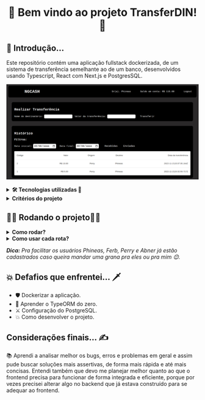 <h1 align="center">🚀 Bem vindo ao projeto TransferDIN! 🚀</h1>

<h2>🥱 Introdução...</h2>

<p>Este repositório contém uma aplicação fullstack dockerizada, de um sistema de transferência semelhante ao de um banco, desenvolvidos usando Typescript, React com Next.js e PostgresSQL.</p>

![alt text](https://raw.githubusercontent.com/abnerferreiradesousa/app-transferDIN/main/images/app.png)

<details>
<summary><strong> 🛠️ Tecnologias utilizadas 🧰 </strong></summary>

* <p>👉 TypeScript</p>

* <p>👉 PostgresSQL</p>

* <p>👉 Docker</p>

* <p>👉 JsonWebToken</p>

* <p>👉 TypeORM</p>

* <p>👉 Express.js</p>

* <p>👉 Node.js</p>

* <p>👉 Bcrypt</p>

* <p>👉 Next.js</p>

* <p>👉 Redux</p>

* <p>👉 SASS</p>

</details>

<details>
<summary><strong> Critérios do projeto </strong></summary>

## Backend

- ☑️ Qualquer pessoa deverá poder fazer parte da NG. Para isso, basta realizar o cadastro informando *username* e *password*.

- ☑️ Deve-se garantir que cada *username* seja único e composto por, pelo menos, 3 caracteres.

- ☑️ Deve-se garantir que a *password* seja composta por pelo menos 8 caracteres, um número e uma letra maiúscula. Lembre-se que ela deverá ser *hashada* ao ser armazenada no banco.

- ☑️ Durante o processo de cadastro de um novo usuário, sua respectiva conta deverá ser criada automaticamente na tabela **Accounts** com um *balance* de R$ 100,00. É importante ressaltar que caso ocorra algum problema e o usuário não seja criado,  a tabela **Accounts** não deverá ser afetada.

- ☑️ Todo usuário deverá conseguir logar na aplicação informando *username* e *password.* Caso o login seja bem-sucedido, um token JWT (com 24h de validade) deverá ser fornecido.

- ☑️ Todo usuário logado (ou seja, que apresente um token válido) deverá ser capaz de visualizar seu próprio *balance* atual. Um usuário A não pode visualizar o *balance* de um usuário B, por exemplo.

- ☑️ Todo usuário logado (ou seja, que apresente um token válido) deverá ser capaz de realizar um *cash-out* informando o *username* do usuário que sofrerá o *cash-in*), caso apresente *balance* suficiente para isso. Atente-se ao fato de que um usuário não deverá ter a possibilidade de realizar uma transferência para si mesmo.
- ☑️ Toda nova transação bem-sucedida deverá ser registrada na tabela **Transactions**. Em casos de falhas transacionais, a tabela **Transactions** não deverá ser afetada.
- ☑️ Todo usuário logado (ou seja, que apresente um token válido) deverá ser capaz de visualizar as transações financeiras (*cash-out* e *cash-in*) que participou. Caso o usuário não tenha participado de uma determinada transação, ele nunca poderá ter acesso à ela.
- ❌ Todo usuário logado (ou seja, que apresente um token válido) deverá ser capaz de filtrar as transações financeiras que participou por:
    - ❌ Data de realização da transação e/ou
        - ☑️ Transações de *cash-out;*
        - ☑️ Transações de *cash-in.*

## Frontend

- ☑️ Página para realizar o cadastro na NG informando *username* e *password.*
- ☑️ Página para realizar o login informando *username* e *password.*
- ☑️ Com o usuário logado, a página principal deve apresentar:
    - ☑️ *balance* atual do usuário;
    - ☑️ Seção voltada à realização de transferências para outros usuários NG a partir do *username* de quem sofrerá o *cash-in*;
    - ☑️ Tabela com os detalhes de todas as transações que o usuário participou;
    - ❌ Mecanismo para filtrar a tabela por data de transação e
        - ☑️ ou transações do tipo *cash-in*/*cash-out*;
    - ☑️ Botão para realizar o *log-out.*

</details>


<h2>👨‍💻 Rodando o projeto👨‍💻</h2>

<details>
  
<summary><strong>Como rodar?</strong></summary>
  
1. Clone o repositório com o comando:
  - `git clone git@github.com:abnerferreiradesousa/app-transferDIN.git`;
    - Entre na pasta do repositório:
      - `cd app-transferDIN`
2. Inicie a aplicação com o comando:
 - `docker-compose up -d --build`
   - *Obs: Este comando será responsável por criar três cointainers docker: um para container para o banco de dados, o segundo para o backend e o último para o frontend. Estarão rodando nas portas 5432, 3001 e 3000, respectivamente, garanta que essas portas estejam livres para uso.*
3. Depois é só acessar a seguinte URL: http://localhost:3000/
  - Caso queira testar a API via Postman, basta acessar o tópico <i>"Como usar cada rota?".</i>

  
</details>

<details>
  
<summary><strong>Como usar cada rota?</strong></summary>  
</br>
 
[Rotas Documentadas](https://github.com/abnerferreiradesousa/app-transferDIN/blob/main/NGCASH_API.md)
      
</details>

<i><strong>Dica:</strong> Pra facilitar os usuários Phineas, Ferb, Perry e Abner já estão cadastrados caso queira mandar uma grana pra eles ou pra mim 😊.</i>

<h2>💥 Defafios que enfrentei... 🗡️</h2> 

* 🛡️ Dockerizar a aplicação.
* 🥊 Aprender o TypeORM do zero.
* ⚔️ Configuração do PostgreSQL.
* 💥 Como desenvolver o projeto.

<h2>Considerações finais... ✍️</h2>

<p>
 📚 Aprendi a analisar melhor os bugs, erros e problemas em geral e assim pude buscar soluções mais assertivas, de forma mais rápida e até mais concisas.
  Entendi também que devo me planejar melhor quanto ao que o frontend precisa para funcionar de forma integrada e eficiente, porque por vezes precisei alterar algo no backend que já estava construído para se adequar ao frontend.
</p>

